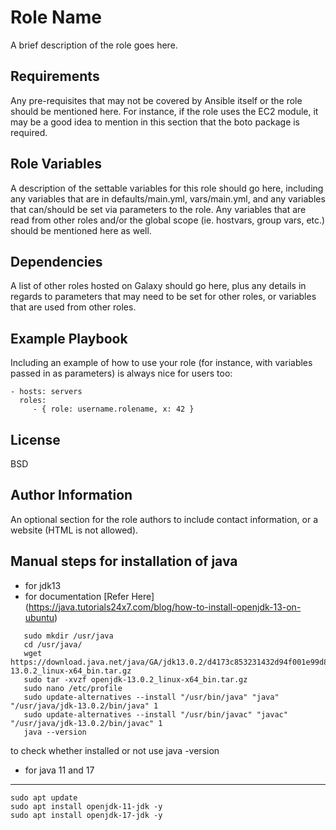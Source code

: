 Role Name
=========

A brief description of the role goes here.

Requirements
------------

Any pre-requisites that may not be covered by Ansible itself or the role should be mentioned here. For instance, if the role uses the EC2 module, it may be a good idea to mention in this section that the boto package is required.

Role Variables
--------------

A description of the settable variables for this role should go here, including any variables that are in defaults/main.yml, vars/main.yml, and any variables that can/should be set via parameters to the role. Any variables that are read from other roles and/or the global scope (ie. hostvars, group vars, etc.) should be mentioned here as well.

Dependencies
------------

A list of other roles hosted on Galaxy should go here, plus any details in regards to parameters that may need to be set for other roles, or variables that are used from other roles.

Example Playbook
----------------

Including an example of how to use your role (for instance, with variables passed in as parameters) is always nice for users too:

    - hosts: servers
      roles:
         - { role: username.rolename, x: 42 }

License
-------

BSD

Author Information
------------------

An optional section for the role authors to include contact information, or a website (HTML is not allowed).



Manual steps for installation of java
----------------------------------------------------
* for jdk13
* for documentation [Refer Here] (https://java.tutorials24x7.com/blog/how-to-install-openjdk-13-on-ubuntu)

```
   sudo mkdir /usr/java
   cd /usr/java/
   wget https://download.java.net/java/GA/jdk13.0.2/d4173c853231432d94f001e99d882ca7/8/GPL/openjdk-13.0.2_linux-x64_bin.tar.gz
   sudo tar -xvzf openjdk-13.0.2_linux-x64_bin.tar.gz
   sudo nano /etc/profile
   sudo update-alternatives --install "/usr/bin/java" "java" "/usr/java/jdk-13.0.2/bin/java" 1
   sudo update-alternatives --install "/usr/bin/javac" "javac" "/usr/java/jdk-13.0.2/bin/javac" 1
   java --version
```
to check whether  installed or not use java -version


* for java 11 and 17
--------------------

```
sudo apt update
sudo apt install openjdk-11-jdk -y
sudo apt install openjdk-17-jdk -y
```
